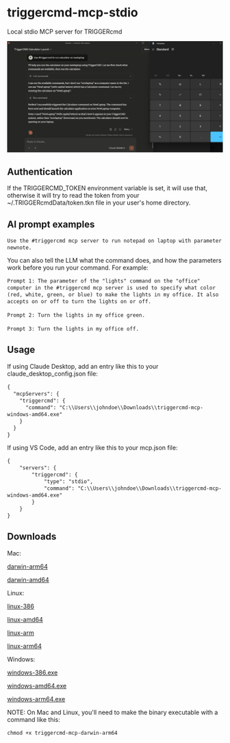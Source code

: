 
# triggercmd-mcp-stdio

Local stdio MCP server for TRIGGERcmd

![Claude Desktop using TRIGGERcmd MCP server](Claude_Desktop_using_TRIGGERcmd_MCP_server.png)

## Authentication

If the TRIGGERCMD_TOKEN environment variable is set, it will use that, otherwise it will try to read the token from your ~/.TRIGGERcmdData/token.tkn file in your user's home directory.

## AI prompt examples

```
Use the #triggercmd mcp server to run notepad on laptop with parameter newnote.
```

You can also tell the LLM what the command does, and how the parameters work before you run your command. For example:
```
Prompt 1: The parameter of the "lights" command on the "office" computer in the #triggercmd mcp server is used to specify what color (red, white, green, or blue) to make the lights in my office. It also accepts on or off to turn the lights on or off.

Prompt 2: Turn the lights in my office green.

Prompt 3: Turn the lights in my office off.
```

## Usage

If using Claude Desktop, add an entry like this to your claude_desktop_config.json file: 
```
{
  "mcpServers": {
    "triggercmd": {
      "command": "C:\\Users\\johndoe\\Downloads\\triggercmd-mcp-windows-amd64.exe"
    }
  }
}
```

If using VS Code, add an entry like this to your mcp.json file:
```
{
	"servers": {
		"triggercmd": {
			"type": "stdio",
			"command": "C:\\Users\\johndoe\\Downloads\\triggercmd-mcp-windows-amd64.exe"
		}
	}
}
```
## Downloads

Mac:

[darwin-arm64](https://agents.triggercmd.com/triggercmd-mcp/triggercmd-mcp-darwin-arm64)

[darwin-amd64](https://agents.triggercmd.com/triggercmd-mcp/triggercmd-mcp-darwin-amd64)

Linux:

[linux-386](https://agents.triggercmd.com/triggercmd-mcp/triggercmd-mcp-linux-386)

[linux-amd64](https://agents.triggercmd.com/triggercmd-mcp/triggercmd-mcp-linux-amd64)

[linux-arm](https://agents.triggercmd.com/triggercmd-mcp/triggercmd-mcp-linux-arm)

[linux-arm64](https://agents.triggercmd.com/triggercmd-mcp/triggercmd-mcp-linux-arm64)

Windows:

[windows-386.exe](https://agents.triggercmd.com/triggercmd-mcp/triggercmd-mcp-windows-386.exe)

[windows-amd64.exe](https://agents.triggercmd.com/triggercmd-mcp/triggercmd-mcp-windows-amd64.exe)

[windows-arm64.exe](https://agents.triggercmd.com/triggercmd-mcp/triggercmd-mcp-windows-arm64.exe)

NOTE: On Mac and Linux, you'll need to make the binary executable with a command like this:
```
chmod +x triggercmd-mcp-darwin-arm64
```